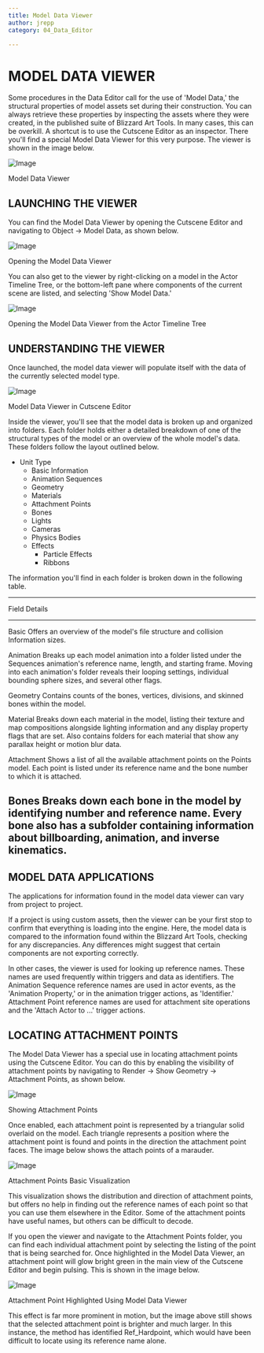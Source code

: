 ```yaml
---
title: Model Data Viewer
author: jrepp
category: 04_Data_Editor

---
```

MODEL DATA VIEWER
=================

Some procedures in the Data Editor call for the use of 'Model Data,' the
structural properties of model assets set during their construction. You
can always retrieve these properties by inspecting the assets where they
were created, in the published suite of Blizzard Art Tools. In many
cases, this can be overkill. A shortcut is to use the Cutscene Editor as
an inspector. There you'll find a special Model Data Viewer for this
very purpose. The viewer is shown in the image below.

![Image](./068_Model_Data_Viewer/image1.png)

Model Data Viewer

LAUNCHING THE VIEWER
--------------------

You can find the Model Data Viewer by opening the Cutscene Editor and
navigating to Object -\> Model Data, as shown below.

![Image](./068_Model_Data_Viewer/image2.png)

Opening the Model Data Viewer

You can also get to the viewer by right-clicking on a model in the Actor
Timeline Tree, or the bottom-left pane where components of the current
scene are listed, and selecting 'Show Model Data.'

![Image](./068_Model_Data_Viewer/image3.png)

Opening the Model Data Viewer from the Actor Timeline Tree

UNDERSTANDING THE VIEWER
------------------------

Once launched, the model data viewer will populate itself with the data
of the currently selected model type.

![Image](./068_Model_Data_Viewer/image4.png)

Model Data Viewer in Cutscene Editor

Inside the viewer, you'll see that the model data is broken up and
organized into folders. Each folder holds either a detailed breakdown of
one of the structural types of the model or an overview of the whole
model's data. These folders follow the layout outlined below.

-   Unit Type
    -   Basic Information
    -   Animation Sequences
    -   Geometry
    -   Materials
    -   Attachment Points
    -   Bones
    -   Lights
    -   Cameras
    -   Physics Bodies
    -   Effects
        -   Particle Effects
        -   Ribbons

The information you'll find in each folder is broken down in the
following table.

  ------------------------------------------------------------------------------
  Field         Details
  ------------- ----------------------------------------------------------------
  Basic         Offers an overview of the model's file structure and collision
  Information   sizes.

  Animation     Breaks up each model animation into a folder listed under the
  Sequences     animation's reference name, length, and starting frame. Moving
                into each animation's folder reveals their looping settings,
                individual bounding sphere sizes, and several other flags.

  Geometry      Contains counts of the bones, vertices, divisions, and skinned
                bones within the model.

  Material      Breaks down each material in the model, listing their texture
                and map compositions alongside lighting information and any
                display property flags that are set. Also contains folders for
                each material that show any parallax height or motion blur data.

  Attachment    Shows a list of all the available attachment points on the
  Points        model. Each point is listed under its reference name and the
                bone number to which it is attached.

  Bones         Breaks down each bone in the model by identifying number and
                reference name. Every bone also has a subfolder containing
                information about billboarding, animation, and inverse
                kinematics.
  ------------------------------------------------------------------------------

MODEL DATA APPLICATIONS
-----------------------

The applications for information found in the model data viewer can vary
from project to project.

If a project is using custom assets, then the viewer can be your first
stop to confirm that everything is loading into the engine. Here, the
model data is compared to the information found within the Blizzard Art
Tools, checking for any discrepancies. Any differences might suggest
that certain components are not exporting correctly.

In other cases, the viewer is used for looking up reference names. These
names are used frequently within triggers and data as identifiers. The
Animation Sequence reference names are used in actor events, as the
'Animation Property,' or in the animation trigger actions, as
'Identifier.' Attachment Point reference names are used for attachment
site operations and the 'Attach Actor to ...' trigger actions.

LOCATING ATTACHMENT POINTS
--------------------------

The Model Data Viewer has a special use in locating attachment points
using the Cutscene Editor. You can do this by enabling the visibility of
attachment points by navigating to Render -\> Show Geometry -\>
Attachment Points, as shown below.

![Image](./068_Model_Data_Viewer/image5.png)

Showing Attachment Points

Once enabled, each attachment point is represented by a triangular solid
overlaid on the model. Each triangle represents a position where the
attachment point is found and points in the direction the attachment
point faces. The image below shows the attach points of a marauder.

![Image](./068_Model_Data_Viewer/image6.png)

Attachment Points Basic Visualization

This visualization shows the distribution and direction of attachment
points, but offers no help in finding out the reference names of each
point so that you can use them elsewhere in the Editor. Some of the
attachment points have useful names, but others can be difficult to
decode.

If you open the viewer and navigate to the Attachment Points folder, you
can find each individual attachment point by selecting the listing of
the point that is being searched for. Once highlighted in the Model Data
Viewer, an attachment point will glow bright green in the main view of
the Cutscene Editor and begin pulsing. This is shown in the image below.

![Image](./068_Model_Data_Viewer/image7.png)

Attachment Point Highlighted Using Model Data Viewer

This effect is far more prominent in motion, but the image above still
shows that the selected attachment point is brighter and much larger. In
this instance, the method has identified Ref\_Hardpoint, which would
have been difficult to locate using its reference name alone.
